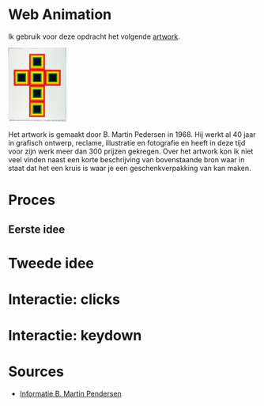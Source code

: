 # Web Animation
 
 Ik gebruik voor deze opdracht het volgende [artwork](https://designarchives.aiga.org/#/entries/%2Bcollections%3A%22B.%20Martin%20Pedersen%22/_/detail/relevance/asc/6/7/21993/calendar-promotion-to-designers-december-1968/1).
 
 <img src="gekozen-artwork.jpg" height="150px" width="auto">
 
 Het artwork is gemaakt door B. Martin Pedersen in 1968. Hij werkt al 40 jaar in grafisch ontwerp, reclame, illustratie en fotografie en heeft in deze tijd voor zijn werk meer dan 300 prijzen gekregen. Over het artwork kon ik niet veel vinden naast een korte beschrijving van bovenstaande bron waar in staat dat het een kruis is waar je een geschenkverpakking van kan maken. 
 
# Proces

## Eerste idee



# Tweede idee


# Interactie: clicks

# Interactie: keydown

# Sources
* [Informatie B. Martin Pendersen](https://www.aiga.org/medalist-martinpedersen)
